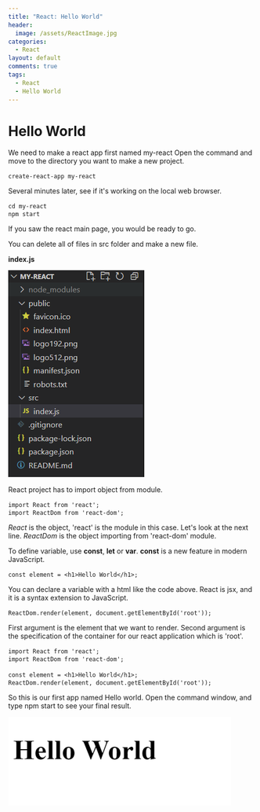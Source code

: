 ```yaml
---
title: "React: Hello World"
header:
  image: /assets/ReactImage.jpg
categories:
  - React
layout: default
comments: true
tags:
  - React
  - Hello World
---
```


# Hello World

We need to make a react app first named my-react
Open the command and move to the directory you want to make a new project. 

```
create-react-app my-react
```
Several minutes later, 
see if it's working on the local web browser. 

```
cd my-react
npm start
```
If you saw the react main page, you would be ready to go.

You can delete all of files in src folder and make a new file.

**index.js**

![Image react files](/assets/my-react-files.png)


React project has to import object from module.

```
import React from 'react';
import ReactDom from 'react-dom';
```

_React_ is the object, 'react' is the module in this case.
Let's look at the next line. _ReactDom_ is the object 
importing from 'react-dom' module.

To define variable, use **const**, **let** or **var**. 
**const** is a new feature in modern JavaScript.

```
const element = <h1>Hello World</h1>;
```

You can declare a variable with a html like the code above.
React is jsx, and it is a syntax extension to JavaScript.

```
ReactDom.render(element, document.getElementById('root'));
```

First argument is the element that we want to render.
Second argument is the specification of the container for our react application which is 'root'.

```
import React from 'react';
import ReactDom from 'react-dom';

const element = <h1>Hello World</h1>;
ReactDom.render(element, document.getElementById('root'));
```

So this is our first app named Hello world.
Open the command window, and type npm start to see your final result.


![Image react files](/assets/my-react-result.png)